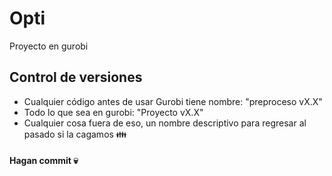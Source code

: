 # Opti
Proyecto en gurobi
## Control de versiones
* Cualquier código antes de usar Gurobi tiene nombre: "preproceso vX.X"
* Todo lo que sea en gurobi: "Proyecto vX.X"
* Cualquier cosa fuera de eso, un nombre descriptivo para regresar al pasado si la cagamos :family:
#### Hagan commit :skull:
